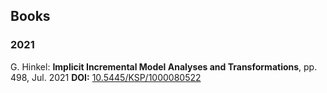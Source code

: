 Books
---

### 2021

G. Hinkel: **Implicit Incremental Model Analyses and Transformations**, pp. 498, Jul. 2021
**DOI:** [10.5445/KSP/1000080522](https://dx.doi.org/10.5445/KSP/1000080522)  


